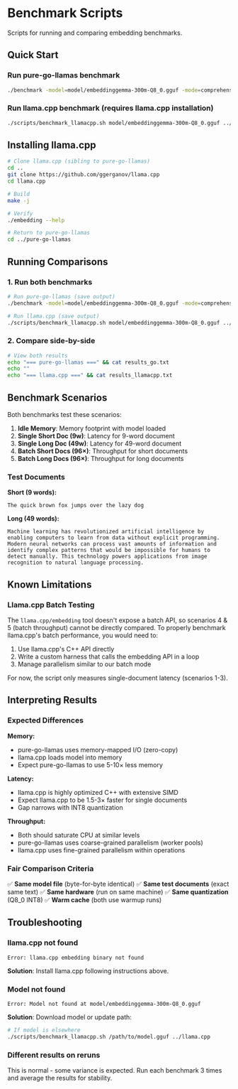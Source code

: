 # Benchmark Scripts

Scripts for running and comparing embedding benchmarks.

## Quick Start

### Run pure-go-llamas benchmark
```bash
./benchmark -model=model/embeddinggemma-300m-Q8_0.gguf -mode=comprehensive
```

### Run llama.cpp benchmark (requires llama.cpp installation)
```bash
./scripts/benchmark_llamacpp.sh model/embeddinggemma-300m-Q8_0.gguf ../llama.cpp
```

## Installing llama.cpp

```bash
# Clone llama.cpp (sibling to pure-go-llamas)
cd ..
git clone https://github.com/ggerganov/llama.cpp
cd llama.cpp

# Build
make -j

# Verify
./embedding --help

# Return to pure-go-llamas
cd ../pure-go-llamas
```

## Running Comparisons

### 1. Run both benchmarks
```bash
# Run pure-go-llamas (save output)
./benchmark -model=model/embeddinggemma-300m-Q8_0.gguf -mode=comprehensive > results_go.txt

# Run llama.cpp (save output)
./scripts/benchmark_llamacpp.sh model/embeddinggemma-300m-Q8_0.gguf ../llama.cpp > results_llamacpp.txt
```

### 2. Compare side-by-side
```bash
# View both results
echo "=== pure-go-llamas ===" && cat results_go.txt
echo ""
echo "=== llama.cpp ===" && cat results_llamacpp.txt
```

## Benchmark Scenarios

Both benchmarks test these scenarios:

1. **Idle Memory**: Memory footprint with model loaded
2. **Single Short Doc (9w)**: Latency for 9-word document
3. **Single Long Doc (49w)**: Latency for 49-word document
4. **Batch Short Docs (96×)**: Throughput for short documents
5. **Batch Long Docs (96×)**: Throughput for long documents

### Test Documents

**Short (9 words):**
```
The quick brown fox jumps over the lazy dog
```

**Long (49 words):**
```
Machine learning has revolutionized artificial intelligence by enabling computers to learn from data without explicit programming. Modern neural networks can process vast amounts of information and identify complex patterns that would be impossible for humans to detect manually. This technology powers applications from image recognition to natural language processing.
```

## Known Limitations

### Llama.cpp Batch Testing
The `llama.cpp/embedding` tool doesn't expose a batch API, so scenarios 4 & 5 (batch throughput) cannot be directly compared. To properly benchmark llama.cpp's batch performance, you would need to:

1. Use llama.cpp's C++ API directly
2. Write a custom harness that calls the embedding API in a loop
3. Manage parallelism similar to our batch mode

For now, the script only measures single-document latency (scenarios 1-3).

## Interpreting Results

### Expected Differences

**Memory:**
- pure-go-llamas uses memory-mapped I/O (zero-copy)
- llama.cpp loads model into memory
- Expect pure-go-llamas to use 5-10× less memory

**Latency:**
- llama.cpp is highly optimized C++ with extensive SIMD
- Expect llama.cpp to be 1.5-3× faster for single documents
- Gap narrows with INT8 quantization

**Throughput:**
- Both should saturate CPU at similar levels
- pure-go-llamas uses coarse-grained parallelism (worker pools)
- llama.cpp uses fine-grained parallelism within operations

### Fair Comparison Criteria

✅ **Same model file** (byte-for-byte identical)
✅ **Same test documents** (exact same text)
✅ **Same hardware** (run on same machine)
✅ **Same quantization** (Q8_0 INT8)
✅ **Warm cache** (both use warmup runs)

## Troubleshooting

### llama.cpp not found
```
Error: llama.cpp embedding binary not found
```
**Solution**: Install llama.cpp following instructions above.

### Model not found
```
Error: Model not found at model/embeddinggemma-300m-Q8_0.gguf
```
**Solution**: Download model or update path:
```bash
# If model is elsewhere
./scripts/benchmark_llamacpp.sh /path/to/model.gguf ../llama.cpp
```

### Different results on reruns
This is normal - some variance is expected. Run each benchmark 3 times and average the results for stability.
